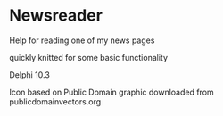 # Newsreader
Help for reading one of my news pages

quickly knitted for some basic functionality

Delphi 10.3

Icon based on Public Domain graphic downloaded from publicdomainvectors.org
